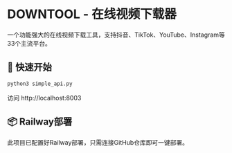 # DOWNTOOL - 在线视频下载器

一个功能强大的在线视频下载工具，支持抖音、TikTok、YouTube、Instagram等33个主流平台。

## 🚀 快速开始

```bash
python3 simple_api.py
```

访问 http://localhost:8003

## 📦 Railway部署

此项目已配置好Railway部署，只需连接GitHub仓库即可一键部署。